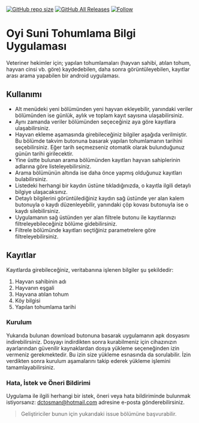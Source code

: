 [![GitHub repo size](https://img.shields.io/github/repo-size/doctorosman/begsan)](https://github.com/doctorosman)
[![GitHub All Releases](https://img.shields.io/github/downloads/doctorosman/begsan/total)](https://github.com/doctorosman/begsan/releases/download/v1.3/app-release.apk)
[![Follow](https://img.shields.io/badge/dctosman-follow-blueviolet?style=flat)](https://instagram.com/dctosman)
# Oyi Suni Tohumlama Bilgi Uygulaması
Veteriner hekimler için; yapılan tohumlamaları (hayvan sahibi, atılan tohum, hayvan cinsi vb. göre) kaydedebilen, daha sonra görüntüleyebilen, kayıtlar arası arama yapabilen bir android uygulaması.

## Kullanımı
- Alt menüdeki yeni bölümünden yeni hayvan ekleyebilir, yanındaki veriler bölümünden ise günlük, aylık ve toplam kayıt sayısına ulaşabilirsiniz.
- Aynı zamanda veriler bölümünden seçeceğiniz aya göre kayıtlara ulaşabilirsiniz.
- Hayvan ekleme aşamasında girebileceğiniz bilgiler aşağıda verilmiştir. Bu bölümde takvim butonuna basarak yapılan tohumlamanın tarihini seçebilirsiniz. Eğer tarih seçmezseniz otomatik olarak bulunduğunuz günün tarihi girilecektir.
- Yine üstte bulunan arama bölümünden kayıtları hayvan sahiplerinin adlarına göre listeleyebilirsiniz.
- Arama bölümünün altında ise daha önce yapmış olduğunuz kayıtları bulabilirsiniz.
- Listedeki herhangi bir kaydın üstüne tıkladığınızda, o kayıtla ilgili detaylı bilgiye ulaşacaksınız.
- Detaylı bilgilerini görüntülediğiniz kaydın sağ üstünde yer alan kalem butonuyla o kaydı düzenleyebilir, yanındaki çöp kovası butonuyla ise o kaydı silebilirsiniz.
- Uygulamanın sağ üstünden yer alan filtrele butonu ile kayıtlarınızı filtreleyebileceğiniz bölüme gidebilirsiniz.
- Filtrele bölümünde kayıtları seçtiğiniz parametrelere göre filtreleyebilirsiniz.

## Kayıtlar
Kayıtlarda girebileceğiniz, veritabanına işlenen bilgiler şu şekildedir:
1. Hayvan sahibinin adı
2. Hayvanın eşgali
3. Hayvana atılan tohum
4. Köy bilgisi
5. Yapılan tohumlama tarihi

### Kurulum
Yukarıda bulunan download butonuna basarak uygulamanın apk dosyasını indirebilirsiniz. Dosyayı indirdikten sonra kurabilmeniz için cihazınızın ayarlarından güvenilir kaynaklardan dosya yükleme seçeneğinden izin vermeniz gerekmektedir. Bu izin size yükleme esnasında da sorulabilir. İzin verdikten sonra kurulum aşamalarını takip ederek yükleme işlemini tamamlayabilirsiniz.

### Hata, İstek ve Öneri Bildirimi
Uygulama ile ilgili herhangi bir istek, öneri veya hata bildiriminde bulunmak istiyorsanız: dctosman@hotmail.com adresine e-posta gönderebilirsiniz.
> Geliştiriciler bunun için yukarıdaki issue bölümüne başvurabilir.

